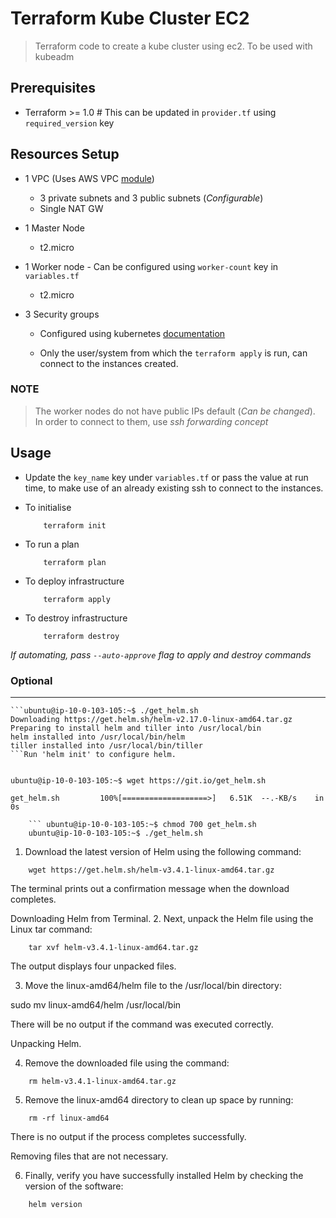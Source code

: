 # Terraform Kube Cluster EC2

> Terraform code to create a kube cluster using ec2.
> To be used with kubeadm 


## Prerequisites

- Terraform >= 1.0 # This can be updated in `provider.tf` using `required_version` key

## Resources Setup

- 1 VPC  (Uses AWS VPC [module](https://registry.terraform.io/modules/terraform-aws-modules/vpc/aws/latest))
  - 3 private subnets and 3 public subnets (*Configurable*)
  - Single NAT GW

- 1 Master Node
  - t2.micro

- 1 Worker node - Can be configured using `worker-count` key in `variables.tf`
  - t2.micro  

- 3 Security groups
  - Configured using kubernetes [documentation](https://kubernetes.io/docs/setup/production-environment/tools/kubeadm/install-kubeadm/#check-required-ports)
  
  - Only the user/system from which the `terraform apply` is run, can connect to the instances created. 


### NOTE

> The worker nodes do not have public IPs default (*Can be changed*).  
> In order to connect to them, use *ssh forwarding concept*

## Usage

- Update the `key_name` key under `variables.tf` or pass the value at run time, to make use of an already existing ssh to connect to the instances.


- To initialise
    ```shell
        terraform init
    ```

- To run a plan
    ```shell
        terraform plan
    ```

- To deploy infrastructure 
    ```shell
        terraform apply
    ```

- To destroy infrastructure 
    ```shell
        terraform destroy
    ```

*If automating, pass `--auto-approve` flag to apply and destroy commands*

### Optional



****
```helm install
```ubuntu@ip-10-0-103-105:~$ ./get_helm.sh 
Downloading https://get.helm.sh/helm-v2.17.0-linux-amd64.tar.gz
Preparing to install helm and tiller into /usr/local/bin
helm installed into /usr/local/bin/helm
tiller installed into /usr/local/bin/tiller
```Run 'helm init' to configure helm.


ubuntu@ip-10-0-103-105:~$ wget https://git.io/get_helm.sh

get_helm.sh         100%[===================>]   6.51K  --.-KB/s    in 0s      

    ``` ubuntu@ip-10-0-103-105:~$ chmod 700 get_helm.sh 
    ubuntu@ip-10-0-103-105:~$ ./get_helm.sh
```

1. Download the latest version of Helm using the following command:

```
    wget https://get.helm.sh/helm-v3.4.1-linux-amd64.tar.gz

```
The terminal prints out a confirmation message when the download completes.

Downloading Helm from Terminal.
2. Next, unpack the Helm file using the Linux tar command:

```
    tar xvf helm-v3.4.1-linux-amd64.tar.gz
```
The output displays four unpacked files.

3. Move the linux-amd64/helm file to the /usr/local/bin directory:

sudo mv linux-amd64/helm /usr/local/bin

There will be no output if the command was executed correctly.

Unpacking Helm.

4. Remove the downloaded file using the command:

```
    rm helm-v3.4.1-linux-amd64.tar.gz
```
5. Remove the linux-amd64 directory to clean up space by running:

```
    rm -rf linux-amd64
```
There is no output if the process completes successfully.

Removing files that are not necessary. 

6. Finally, verify you have successfully installed Helm by checking the version of the software:

```
    helm version
```